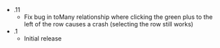   * .11
    * Fix bug in toMany relationship where clicking the green plus to the left of the row causes a crash (selecting the row still works)
  * .1
    * Initial release